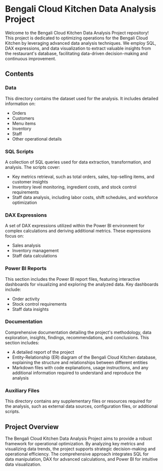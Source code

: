 # Bengali Cloud Kitchen Data Analysis Project

Welcome to the Bengali Cloud Kitchen Data Analysis Project repository! This project is dedicated to optimizing operations for the Bengali Cloud Kitchen by leveraging advanced data analysis techniques. We employ SQL, DAX expressions, and data visualization to extract valuable insights from the restaurant's database, facilitating data-driven decision-making and continuous improvement.

## Contents

### Data
This directory contains the dataset used for the analysis. It includes detailed information on:
- Orders
- Customers
- Menu items
- Inventory
- Staff
- Other operational details

### SQL Scripts
A collection of SQL queries used for data extraction, transformation, and analysis. The scripts cover:
- Key metrics retrieval, such as total orders, sales, top-selling items, and customer insights
- Inventory level monitoring, ingredient costs, and stock control requirements
- Staff data analysis, including labor costs, shift schedules, and workforce optimization

### DAX Expressions
A set of DAX expressions utilized within the Power BI environment for complex calculations and deriving additional metrics. These expressions focus on:
- Sales analysis
- Inventory management
- Staff data calculations

### Power BI Reports
This section includes the Power BI report files, featuring interactive dashboards for visualizing and exploring the analyzed data. Key dashboards include:
- Order activity
- Stock control requirements
- Staff data insights

### Documentation
Comprehensive documentation detailing the project's methodology, data exploration, insights, findings, recommendations, and conclusions. This section includes:
- A detailed report of the project
- Entity-Relationship (ER) diagram of the Bengali Cloud Kitchen database, explaining the structure and relationships between different entities
- Markdown files with code explanations, usage instructions, and any additional information required to understand and reproduce the analysis

### Auxiliary Files
This directory contains any supplementary files or resources required for the analysis, such as external data sources, configuration files, or additional scripts.

## Project Overview

The Bengali Cloud Kitchen Data Analysis Project aims to provide a robust framework for operational optimization. By analyzing key metrics and visualizing data trends, the project supports strategic decision-making and operational efficiency. The comprehensive approach integrates SQL for data manipulation, DAX for advanced calculations, and Power BI for intuitive data visualization.

